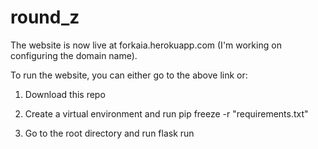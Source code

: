 # round_z

The website is now live at forkaia.herokuapp.com (I'm working on configuring the domain name).

To run the website, you can either go to the above link or:

1) Download this repo

2) Create a virtual environment and run pip freeze -r "requirements.txt"

3) Go to the root directory and run flask run
